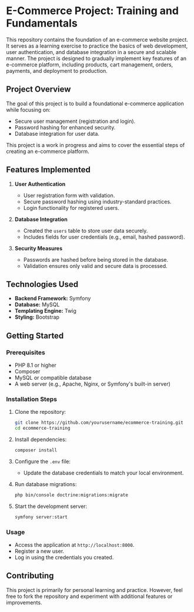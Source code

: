 # E-Commerce Project: Training and Fundamentals

This repository contains the foundation of an e-commerce website project. It serves as a learning exercise to practice the basics of web development, user authentication, and database integration in a secure and scalable manner. The project is designed to gradually implement key features of an e-commerce platform, including products, cart management, orders, payments, and deployment to production.

## Project Overview

The goal of this project is to build a foundational e-commerce application while focusing on:

- Secure user management (registration and login).
- Password hashing for enhanced security.
- Database integration for user data.

This project is a work in progress and aims to cover the essential steps of creating an e-commerce platform.

## Features Implemented

1. **User Authentication**
   - User registration form with validation.
   - Secure password hashing using industry-standard practices.
   - Login functionality for registered users.

2. **Database Integration**
   - Created the `users` table to store user data securely.
   - Includes fields for user credentials (e.g., email, hashed password).

3. **Security Measures**
   - Passwords are hashed before being stored in the database.
   - Validation ensures only valid and secure data is processed.

## Technologies Used

- **Backend Framework:** Symfony
- **Database:** MySQL
- **Templating Engine:** Twig
- **Styling:** Bootstrap 

## Getting Started

### Prerequisites

- PHP 8.1 or higher
- Composer
- MySQL or compatible database
- A web server (e.g., Apache, Nginx, or Symfony's built-in server)

### Installation Steps

1. Clone the repository:
   ```bash
   git clone https://github.com/yourusername/ecommerce-training.git
   cd ecommerce-training
   ```

2. Install dependencies:
   ```bash
   composer install
   ```

3. Configure the `.env` file:
   - Update the database credentials to match your local environment.

4. Run database migrations:
   ```bash
   php bin/console doctrine:migrations:migrate
   ```

5. Start the development server:
   ```bash
   symfony server:start
   ```

### Usage

- Access the application at `http://localhost:8000`.
- Register a new user.
- Log in using the credentials you created.



## Contributing

This project is primarily for personal learning and practice. However, feel free to fork the repository and experiment with additional features or improvements.



